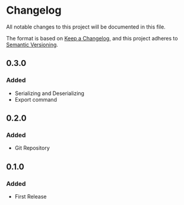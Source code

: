 # Changelog

All notable changes to this project will be documented in this file.

The format is based on [Keep a Changelog](https://keepachangelog.com/en/1.0.0/),
and this project adheres to [Semantic Versioning](https://semver.org/spec/v2.0.0.html).


## 0.3.0

### Added

* Serializing and Deserializing
* Export command

## 0.2.0

### Added

* Git Repository

## 0.1.0

### Added

* First Release

